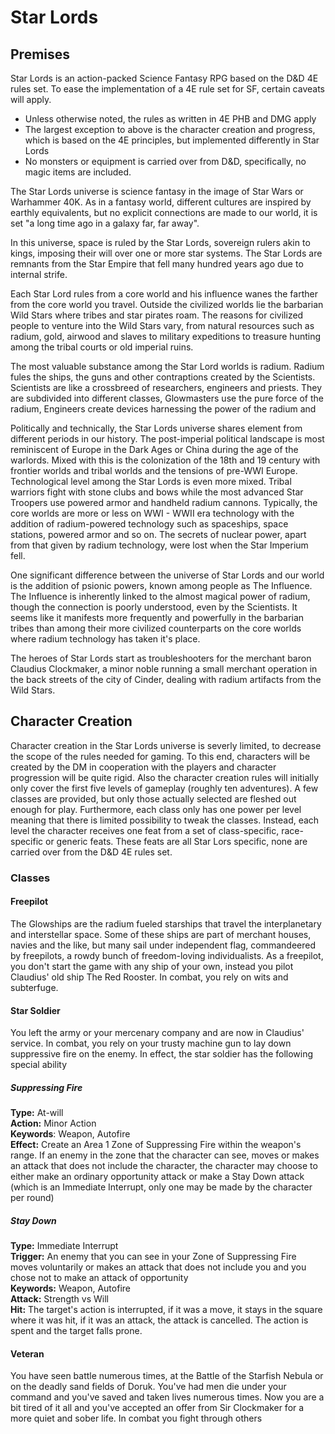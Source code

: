 ﻿
# Star Lords

## Premises

Star Lords is an action-packed Science Fantasy RPG based on the D&D 4E rules set. To ease the implementation of a 4E rule set for SF, certain caveats will apply.

- Unless otherwise noted, the rules as written in 4E PHB and DMG apply
- The largest exception to above is the character creation and progress, which is based on the 4E principles, but implemented differently in Star Lords
- No monsters or equipment is carried over from D&D, specifically, no magic items are included.

The Star Lords universe is science fantasy in the image of Star Wars or Warhammer 40K. As in a fantasy world, different cultures are inspired by earthly equivalents, but no explicit connections are made to our world, it is set "a long time ago in a galaxy far, far away".

In this universe, space is ruled by the Star Lords, sovereign rulers akin to kings, imposing their will over one or more star systems. The Star Lords are remnants from the Star Empire that fell many hundred years ago due to internal strife.

Each Star Lord rules from a core world and his influence wanes the farther from the core world you travel. Outside the civilized worlds lie the barbarian Wild Stars where tribes and star pirates roam. The reasons for civilized people to venture into the Wild Stars vary, from natural resources such as radium, gold, airwood and slaves to military expeditions to treasure hunting among the tribal courts or old imperial ruins.

The most valuable substance among the Star Lord worlds is radium. Radium fules the ships, the guns and other contraptions created by the Scientists. Scientists are like a crossbreed of researchers, engineers and priests. They are subdivided into different classes, Glowmasters use the pure force of the radium, Engineers create devices harnessing the power of the radium and 

Politically and technically, the Star Lords universe shares element from different periods in our history. The post-imperial political landscape is most reminiscent of Europe in the Dark Ages or China during the age of the warlords. Mixed with this is the colonization of the 18th and 19 century with frontier worlds and tribal worlds and the tensions of pre-WWI Europe. Technological level among the Star Lords is even more mixed. Tribal warriors fight with stone clubs and bows while the most advanced Star Troopers use powered armor and handheld radium cannons. Typically, the core worlds are more or less on WWI - WWII era technology with the addition of radium-powered technology such as spaceships, space stations, powered armor and so on. The secrets of nuclear power, apart from that given by radium technology, were lost when the Star Imperium fell.

One significant difference between the universe of Star Lords and our world is the addition of psionic powers, known among people as The Influence. The Influence is inherently linked to the almost magical power of radium, though the connection is poorly understood, even by the Scientists. It seems like it manifests more frequently and powerfully in the barbarian tribes than among their more civilized counterparts on the core worlds where radium technology has taken it's place.

The heroes of Star Lords start as troubleshooters for the merchant baron Claudius Clockmaker, a minor noble running a small merchant operation in the back streets of the city of Cinder, dealing with radium artifacts from the Wild Stars.

## Character Creation

Character creation in the Star Lords universe is severly limited, to decrease the scope of the rules needed for gaming. To this end, characters will be created by the DM in cooperation with the players and character progression will be quite rigid. Also the character creation rules will initially only cover the first five levels of gameplay (roughly ten adventures). A few classes are provided, but only those actually selected are fleshed out enough for play. Furthermore, each class only has one power per level meaning that there is limited possibility to tweak the classes. Instead, each level the character receives one feat from a set of class-specific, race-specific or generic feats. These feats are all Star Lors specific, none are carried over from the D&D 4E rules set.

### Classes

#### Freepilot
The Glowships are the radium fueled starships that travel the interplanetary and interstellar space. Some of these ships are part of merchant houses, navies and the like, but many sail under independent flag, commandeered by freepilots, a rowdy bunch of freedom-loving individualists. As a freepilot, you don't start the game with any ship of your own, instead you pilot Claudius' old ship The Red Rooster. In combat, you rely on wits and subterfuge.

#### Star Soldier
You left the army or your mercenary company and are now in Claudius' service. In combat, you rely on your trusty machine gun to lay down suppressive fire on the enemy. In effect, the star soldier has the following special ability

##### Suppressing Fire

**Type:** At-will  
**Action:** Minor Action  
**Keywords**: Weapon, Autofire  
**Effect:** Create an Area 1 Zone of Suppressing Fire within the weapon's range. If an enemy in the zone that the character can see, moves or makes an attack that does not include the character, the character may choose to either make an ordinary opportunity attack or make a Stay Down attack (which is an Immediate Interrupt, only one may be made by the character per round)

##### Stay Down

**Type:** Immediate Interrupt  
**Trigger:** An enemy that you can see in your Zone of Suppressing Fire moves voluntarily or makes an attack that does not include you and you chose not to make an attack of opportunity  
**Keywords:** Weapon, Autofire  
**Attack:** Strength vs Will  
**Hit:** The target's action is interrupted, if it was a move, it stays in the square where it was hit, if it was an attack, the attack is cancelled. The action is spent and the target falls prone.


#### Veteran
You have seen battle numerous times, at the Battle of the Starfish Nebula or on the deadly sand fields of Doruk. You've had men die under your command and you've saved and taken lives numerous times. Now you are a bit tired of it all and you've accepted an offer from Sir Clockmaker for a more quiet and sober life. In combat you fight through others